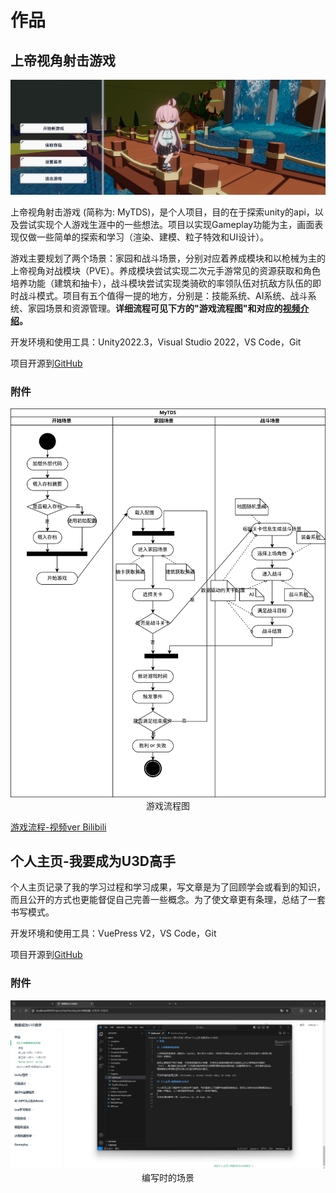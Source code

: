 # 作品

## 上帝视角射击游戏

<img src='../img/my-tds-0.png'>

上帝视角射击游戏 (简称为: MyTDS)，是个人项目，目的在于探索unity的api，以及尝试实现个人游戏生涯中的一些想法。项目以实现Gameplay功能为主，画面表现仅做一些简单的探索和学习（渲染、建模、粒子特效和UI设计）。

游戏主要规划了两个场景：家园和战斗场景，分别对应着养成模块和以枪械为主的上帝视角对战模块（PVE）。养成模块尝试实现二次元手游常见的资源获取和角色培养功能（建筑和抽卡），战斗模块尝试实现类骑砍的率领队伍对抗敌方队伍的即时战斗模式。项目有五个值得一提的地方，分别是：技能系统、AI系统、战斗系统、家园场景和资源管理。**详细流程可见下方的"游戏流程图"和对应的[视频介绍](https://www.bilibili.com/video/BV136421g7vi)。**

开发环境和使用工具：Unity2022.3，Visual Studio 2022，VS Code，Git

项目开源到[GitHub](https://github.com/Unarimit/my-topdown-shooting-game)

### 附件

<img src='../img/projects-2.svg'>

<center> 游戏流程图 </center>

[游戏流程-视频ver Bilibili](https://www.bilibili.com/video/BV136421g7vi)


## 个人主页-我要成为U3D高手

个人主页记录了我的学习过程和学习成果，写文章是为了回顾学会或看到的知识，而且公开的方式也更能督促自己完善一些概念。为了使文章更有条理，总结了一套书写模式。

开发环境和使用工具：VuePress V2，VS Code，Git

项目开源到[GitHub](https://github.com/Unarimit/unarimit.github.io)

### 附件

<img src='../img/projects-1.png'>

<center> 编写时的场景 </center>
